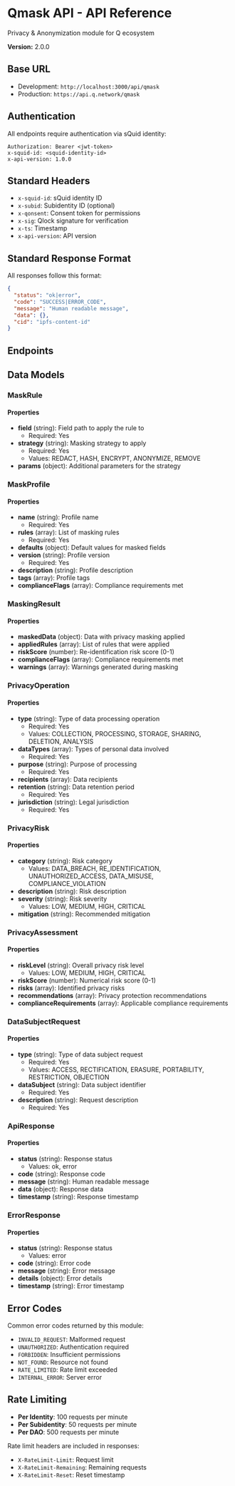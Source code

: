 # Qmask API - API Reference

Privacy & Anonymization module for Q ecosystem

**Version:** 2.0.0

## Base URL

- Development: `http://localhost:3000/api/qmask`
- Production: `https://api.q.network/qmask`

## Authentication

All endpoints require authentication via sQuid identity:

```
Authorization: Bearer <jwt-token>
x-squid-id: <squid-identity-id>
x-api-version: 1.0.0
```

## Standard Headers

- `x-squid-id`: sQuid identity ID
- `x-subid`: Subidentity ID (optional)
- `x-qonsent`: Consent token for permissions
- `x-sig`: Qlock signature for verification
- `x-ts`: Timestamp
- `x-api-version`: API version

## Standard Response Format

All responses follow this format:

```json
{
  "status": "ok|error",
  "code": "SUCCESS|ERROR_CODE",
  "message": "Human readable message",
  "data": {},
  "cid": "ipfs-content-id"
}
```

## Endpoints



## Data Models


### MaskRule

#### Properties

- **field** (string): Field path to apply the rule to
  - Required: Yes
- **strategy** (string): Masking strategy to apply
  - Required: Yes
  - Values: REDACT, HASH, ENCRYPT, ANONYMIZE, REMOVE
- **params** (object): Additional parameters for the strategy


### MaskProfile

#### Properties

- **name** (string): Profile name
  - Required: Yes
- **rules** (array): List of masking rules
  - Required: Yes
- **defaults** (object): Default values for masked fields
- **version** (string): Profile version
  - Required: Yes
- **description** (string): Profile description
- **tags** (array): Profile tags
- **complianceFlags** (array): Compliance requirements met


### MaskingResult

#### Properties

- **maskedData** (object): Data with privacy masking applied
- **appliedRules** (array): List of rules that were applied
- **riskScore** (number): Re-identification risk score (0-1)
- **complianceFlags** (array): Compliance requirements met
- **warnings** (array): Warnings generated during masking


### PrivacyOperation

#### Properties

- **type** (string): Type of data processing operation
  - Required: Yes
  - Values: COLLECTION, PROCESSING, STORAGE, SHARING, DELETION, ANALYSIS
- **dataTypes** (array): Types of personal data involved
  - Required: Yes
- **purpose** (string): Purpose of processing
  - Required: Yes
- **recipients** (array): Data recipients
- **retention** (string): Data retention period
  - Required: Yes
- **jurisdiction** (string): Legal jurisdiction
  - Required: Yes


### PrivacyRisk

#### Properties

- **category** (string): Risk category
  - Values: DATA_BREACH, RE_IDENTIFICATION, UNAUTHORIZED_ACCESS, DATA_MISUSE, COMPLIANCE_VIOLATION
- **description** (string): Risk description
- **severity** (string): Risk severity
  - Values: LOW, MEDIUM, HIGH, CRITICAL
- **mitigation** (string): Recommended mitigation


### PrivacyAssessment

#### Properties

- **riskLevel** (string): Overall privacy risk level
  - Values: LOW, MEDIUM, HIGH, CRITICAL
- **riskScore** (number): Numerical risk score (0-1)
- **risks** (array): Identified privacy risks
- **recommendations** (array): Privacy protection recommendations
- **complianceRequirements** (array): Applicable compliance requirements


### DataSubjectRequest

#### Properties

- **type** (string): Type of data subject request
  - Required: Yes
  - Values: ACCESS, RECTIFICATION, ERASURE, PORTABILITY, RESTRICTION, OBJECTION
- **dataSubject** (string): Data subject identifier
  - Required: Yes
- **description** (string): Request description
  - Required: Yes


### ApiResponse

#### Properties

- **status** (string): Response status
  - Values: ok, error
- **code** (string): Response code
- **message** (string): Human readable message
- **data** (object): Response data
- **timestamp** (string): Response timestamp


### ErrorResponse

#### Properties

- **status** (string): Response status
  - Values: error
- **code** (string): Error code
- **message** (string): Error message
- **details** (object): Error details
- **timestamp** (string): Error timestamp



## Error Codes

Common error codes returned by this module:

- `INVALID_REQUEST`: Malformed request
- `UNAUTHORIZED`: Authentication required
- `FORBIDDEN`: Insufficient permissions
- `NOT_FOUND`: Resource not found
- `RATE_LIMITED`: Rate limit exceeded
- `INTERNAL_ERROR`: Server error

## Rate Limiting

- **Per Identity**: 100 requests per minute
- **Per Subidentity**: 50 requests per minute
- **Per DAO**: 500 requests per minute

Rate limit headers are included in responses:

- `X-RateLimit-Limit`: Request limit
- `X-RateLimit-Remaining`: Remaining requests
- `X-RateLimit-Reset`: Reset timestamp
